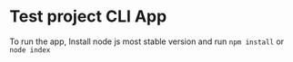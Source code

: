 # Test project CLI App

To run the app, Install node js most stable version and run ``npm install`` or ``node index``